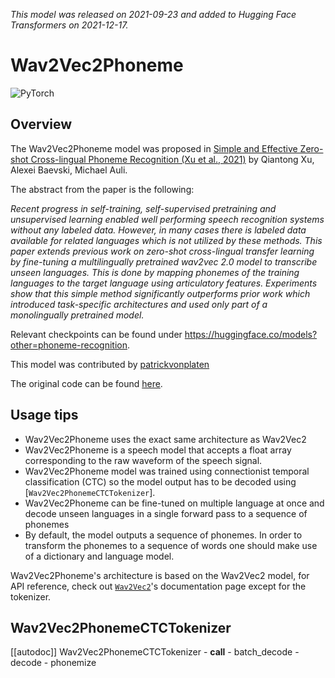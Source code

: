 <!--Copyright 2021 The HuggingFace Team. All rights reserved.

Licensed under the Apache License, Version 2.0 (the "License"); you may not use this file except in compliance with
the License. You may obtain a copy of the License at

http://www.apache.org/licenses/LICENSE-2.0

Unless required by applicable law or agreed to in writing, software distributed under the License is distributed on
an "AS IS" BASIS, WITHOUT WARRANTIES OR CONDITIONS OF ANY KIND, either express or implied. See the License for the
specific language governing permissions and limitations under the License.

⚠️ Note that this file is in Markdown but contain specific syntax for our doc-builder (similar to MDX) that may not be
rendered properly in your Markdown viewer.

-->
*This model was released on 2021-09-23 and added to Hugging Face Transformers on 2021-12-17.*

# Wav2Vec2Phoneme

<div class="flex flex-wrap space-x-1">
<img alt="PyTorch" src="https://img.shields.io/badge/PyTorch-DE3412?style=flat&logo=pytorch&logoColor=white">
</div>

## Overview

The Wav2Vec2Phoneme model was proposed in [Simple and Effective Zero-shot Cross-lingual Phoneme Recognition (Xu et al.,
2021)](https://huggingface.co/papers/2109.11680) by Qiantong Xu, Alexei Baevski, Michael Auli.

The abstract from the paper is the following:

*Recent progress in self-training, self-supervised pretraining and unsupervised learning enabled well performing speech
recognition systems without any labeled data. However, in many cases there is labeled data available for related
languages which is not utilized by these methods. This paper extends previous work on zero-shot cross-lingual transfer
learning by fine-tuning a multilingually pretrained wav2vec 2.0 model to transcribe unseen languages. This is done by
mapping phonemes of the training languages to the target language using articulatory features. Experiments show that
this simple method significantly outperforms prior work which introduced task-specific architectures and used only part
of a monolingually pretrained model.*

Relevant checkpoints can be found under https://huggingface.co/models?other=phoneme-recognition.

This model was contributed by [patrickvonplaten](https://huggingface.co/patrickvonplaten)

The original code can be found [here](https://github.com/pytorch/fairseq/tree/master/fairseq/models/wav2vec).

## Usage tips

- Wav2Vec2Phoneme uses the exact same architecture as Wav2Vec2
- Wav2Vec2Phoneme is a speech model that accepts a float array corresponding to the raw waveform of the speech signal.
- Wav2Vec2Phoneme model was trained using connectionist temporal classification (CTC) so the model output has to be
  decoded using [`Wav2Vec2PhonemeCTCTokenizer`].
- Wav2Vec2Phoneme can be fine-tuned on multiple language at once and decode unseen languages in a single forward pass
  to a sequence of phonemes
- By default, the model outputs a sequence of phonemes. In order to transform the phonemes to a sequence of words one
  should make use of a dictionary and language model.


<Tip>

Wav2Vec2Phoneme's architecture is based on the Wav2Vec2 model, for API reference, check out [`Wav2Vec2`](wav2vec2)'s documentation page
except for the tokenizer.

</Tip>

## Wav2Vec2PhonemeCTCTokenizer

[[autodoc]] Wav2Vec2PhonemeCTCTokenizer
	- __call__
	- batch_decode
	- decode
	- phonemize
